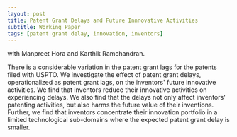 ```yaml
---
layout: post
title: Patent Grant Delays and Future Innnovative Activities
subtitle: Working Paper
tags: [patent grant delay, innovation, inventors]
---
```

with Manpreet Hora and Karthik Ramchandran.

There is a considerable variation in the patent grant lags for the patents filed with USPTO. We investigate the effect of patent grant delays, operationalized as patent grant lags, on the inventors' future innovative activities. We find that inventors reduce their innovative activities on experiencing delays. We also find that the delays not only affect inventors' patenting activities, but also harms the future value of their inventions. Further, we find that inventors concentrate their innovation portfolio in a limited technological sub-domains where the expected patent grant delay is smaller.
